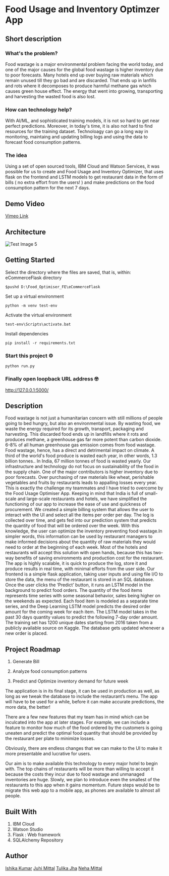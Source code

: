 # Food Usage and Inventory Optimzer App

## Short description

### What's the problem?
Food wastage is a major environmental problem facing the world today, and one of the major causes for the global food wastage is higher inventory due to poor forecasts. Many hotels end up over buying raw materials which remain unused till they go bad and are discarded. That ends up in lanfills and rots where it decomposes to produce harmful methane gas which causes green house effect. The energy that went into growing, transporting and harvesting the wasted food is also lost. 

### How can technology help?
With AI/ML, and sophisticated training models, it is not so hard to get near perfect predictions. Moreover, in today's time, it is also not hard to find resources for the training dataset. Technoloagy can go a long way in monitoring, maintaing and updating billing logs and using the data to forecast food consumption patterns.

### The idea
Using a set of open sourced tools, IBM Cloud and Watson Services, it was possible for us to create and Food Usage and Inventory Optimizer, that uses flask on the frontend and LSTM models to get restaurant data in the form of bills ( no extra effort from the users! ) and make predictions on the food consumption pattern for the next 7 days.

## Demo Video
[Vimeo Link](https://vimeo.com/564521168)

## Architecture

![Test Image 5](https://github.com/Ishika11/WitAce--Food-Optimization/blob/main/diag.PNG)

 ## Getting Started
 Select the directory where the files are saved, that is, within: eCommerceFlask directory
 ```
 $pushd D:\Food_Optimiser_FE\eCommerceFlask
 ```

Set up a virtual environment
```
python -m venv test-env
```

Activate the virtual environment
```
test-env\Scripts\activate.bat
```
Install dependencies
```
pip install -r requirements.txt
```

### Start this project ⚙️

```
python run.py
```

### Finally open loopback URL address  🤓

http://127.0.0.1:5000/

## Description

Food wastage is not just a humanitarian concern with still millions of people going to bed hungry, but also an environmental issue. By wasting food, we waste the energy required for its growth, transport, packaging and harvesting. This discarded food ends up in landfills where it rots and produces methane, a greenhouse gas far more potent than carbon dioxide. 6-8% of all human greenhouse gas emission comes from food wastage. Food wastage, hence, has a direct and detrimental impact on climate.
A third of the world's food produce is wasted each year, in other words, 1.3 billion tonnes.. In India, 67 million tonnes of food is wasted yearly. Our infrastructure and technology do not focus on sustainability of the food in the supply chain. One of the major contributors is higher inventory due to poor forecasts. Over purchasing of raw materials like wheat, perishable vegetables and fruits by restaurants leads to appalling losses every year. This is exactly the challenge my teammates and I have tried to overcome by the Food Usage Optimiser App.
Keeping in mind that India is full of small-scale and large-scale restaurants and hotels, we have simplified the functioning of our app to increase the ease of use and quickness of procurement.
We created a simple billing system that allows the user to interact with the UI and select all the items per order per day. The log is collected over time, and gets fed into our prediction system that predicts the quantity of food that will be ordered over the week. With this knowledge, the user can optimize the inventory preventing food wastage.In simpler words, this information can be used by restaurant managers to make informed decisions about the quantity of raw materials they would need to order at the beginning of each week. 
Most of the hotels and restaurants will accept this solution with open hands, because this has two-way benefits of saving environments and production cost for the restaurant. 
The app is highly scalable, it is quick to produce the log, store it and produce results in real time, with minimal efforts from the user side.
Our frontend is a simple flask application, taking user inputs and using file I/O to store the data, the menu of the restaurant is stored in an SQL database. Once the user clicks the ‘Predict’ button, it runs an LSTM model in the background to predict food orders. The quantity of the food items represents time series with some seasonal behavior, sales being higher on the weekends as expected. Each food item is modeled as a separate time series, and the Deep Learning LSTM model predicts the desired order amount for the coming week for each item. The LSTM model takes in the past 30 days quantity values to predict the following 7-day order amount. The training set has 1200 unique dates starting from 2016 taken from a publicly available source on Kaggle. The database gets updated whenever a new order is placed.

## Project Roadmap

1. Generate Bill

2. Analyze food consumption patterns

3. Predict and Optimize inventory demand for future week

The application is in its final stage, it can be used in production as well, as long as we tweak the database to include the restaurant’s menu. The app will have to be used for a while, before it can make accurate predictions, the more data, the better!

There are a few new features that my team has in mind which can be inculcated into the app at later stages. For example, we can include a feature to monitor how much of the food ordered by the customers is going uneaten and predict the optimal food quantity that should be provided by the restaurant per plate to minimize losses.

Obviously, there are endless changes that we can make to the UI to make it more presentable and lucrative for users.

Our aim is to make available this technology to every major hotel to begin with. The top chains of restaurants will be more than willing to accept it because the costs they incur due to food wastage and unmanaged inventories are huge. Slowly, we plan to introduce even the smallest of the restaurants to this app when it gains momentum. Future steps would be to migrate this web app to a mobile app, as phones are available to almost all people.


## Built With

1. IBM Cloud
2. Watson Studio
3. Flask : Web framework
4. SQLAlchemy Repository

## Author

[Ishika Kumar](https://github.com/Ishika11)
[Juhi Mittal](https://github.com/juhi10071998)
[Tulika Jha](https://github.com/gally-threepwood)
[Neha Mittal](https://github.com/nehm212?fbclid=IwAR30_T0rn3aX4rBY3_Hce-Rz1yMCjI8rZAu_AKuU7gsnkeZ6TZ5p8_3Qccg)
